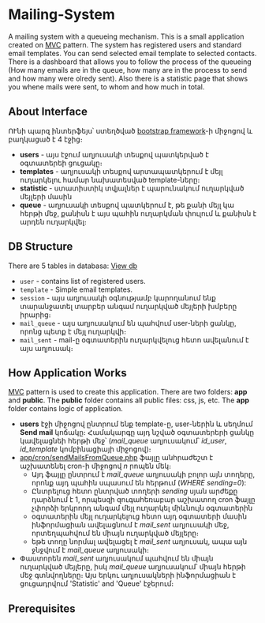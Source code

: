 # Mailing-System

A mailing system with a queueing mechanism. This is a small application created on [MVC](https://en.wikipedia.org/wiki/Model%E2%80%93view%E2%80%93controller) pattern.
The system has registered users and standard email templates. You can send selected email template to selected contacts. 
There is a dashboard that allows you to follow the process of the queueing (How many emails are in the queue, how many are in the process to send and how many were olredy sent). 
Also there is a statistic page that shows you whene mails were sent, to whom and how much in total.


## About Interface

ՈՒնի պարզ ինտերֆեյս՝ ստեղծված [bootstrap framework](http://getbootstrap.com/)-ի միջոցով և բաղկացած է 4 էջից։
* **users** - այս էջում աղյուսակի տեսքով պատկերված է օգտատերեի ցուցակը։
* **templates** - աղյուսակի տեսքով արտապատկերում է մեյլ ուղարկելու համար նախատեսված template-ները։
* **statistic** - ստատիստիկ տվյալներ է պարունակում ուղարկված մեյլերի մասին
* **queue** - աղյուսակի տեսքով պատկերում է, թե քանի մեյլ կա հերթի մեջ, քանիսն է այս պահին ուղարկման փուլում և քանիսն է արդեն ուղարկվել։


## DB Structure 

There are 5 tables in databasa: [View db](https://github.com/GareginDavtyan/Mailing-System/blob/master/mailing.sql)
* `user` - contains list of registered users.
* `template` - Simple email templates.
* `session` - այս աղյուսակի օգնությամբ կարողանում ենք տարանջատել տարբեր անգամ ուղարկված մեյլերի խմբերը իրարից։ 
* `mail_queue` - այս աղյուսակում են պահվում user-ների ցանկը, որոնց պետք է մեյլ ուղարկվի։
* `mail_sent` - mail-ը օգտատերին ուղարկվելուց հետո ավելանում է այս աղյուսակ։


## How Application Works

[MVC](https://en.wikipedia.org/wiki/Model%E2%80%93view%E2%80%93controller) pattern is used to create this application. There are two folders: **app** and **public**. The **public** folder contains all public files: css, js, etc. The **app** folder contains logic of application.
- **users** էջի միջոցով ընտրում ենք template-ը, user-ներին և սեղմում **Send mail** կոճակը։ Համակարգը այդ նշված օգտատերերի ցանկը կավելացնեի հերթի մեջ՝ (*mail_queue* աղյուսակում՝ *id_user*, *id_template* կոմբինացիայի միջոցով)։
- [app/cron/sendMailsFromQueue.php](https://github.com/GareginDavtyan/Mailing-System/blob/master/app/cron/sendMailsFromQueue.php) ֆայլը անհրաժեշտ է աշխատենել cron-ի միջոցով *n* րոպեն մեկ։ 
	- Այդ ֆայլը ընտրում է *mail_queue* աղյուսակի բոլոր այն տողերը, որոնք այդ պահին սպասում են հերթում (*WHERE sending=0*): 
	- Ընտրելուց հետո ընտրված տողերի *sending* սյան արժեքը դարձնում է 1, որպեսզի զուգահեռաբար աշխատող cron ֆայլը չփորձի երկրորդ անգամ մեյլ ուղարկել միևնույն օգտատերին
	- օգտատերին մեյլ ուղարկելուց հետո այդ օգտատերի մասին ինֆորմացիան ավելացնում է *mail_sent* աղյուսակի մեջ, որտեղպահվում են միայն ուղարկված մեյլերը։
	- եթե տողը նորմալ ավելացել է *mail_sent* աղյուսակ, ապա այն ջնջվում է *mail_queue* աղյուսակի։
- Փաստորեն *mail_sent* աղյուսակում պահվում են միայն ուղարկված մեյլերը, իսկ *mail_queue* աղյուսակում՝ միայն հերթի մեջ գտնվողները։ Այս երկու աղյուսակների ինֆորմացիան է ցուցադրվում 'Statistic' and 'Queue' էջերում։

## Prerequisites
